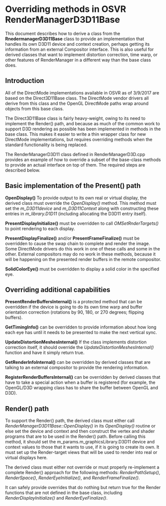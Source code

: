 # Overriding methods in OSVR RenderManagerD3D11Base

This document describes how to derive a class from the **RnedermanagerD3D11Base** class to provide an implementation that handles its own D3D11 device and context creation, perhaps getting its information from an external Compositor interface.  This is also useful for derived classes that want to implement distortion correction, time warp, or other features of RenderManager in a different way than the base class does.

## Introduction

All of the DirectMode implementations available in OSVR as of 3/9/2017 are based on the Direct3D11Base class.  The DirectMode vendor drivers all derive from this class and the OpenGL DirectMode paths wrap around objects from this base class.

The Direct3D11Base class is fairly heavy-weight, owing to its need to implement the Render() path, and because as much of the common work to support D3D rendering as possible has been implemented in methods in the base class.  This makes it easier to write a thin wrapper class for new DirectMode implementations, but requires overriding methods when the standard functionality is being replaced.

The RenderManagerD3D11 class defined in RenderManagerD3D.cpp provides an example of how to override a subset of the base-class methods to provide an actual interface on top of them.  The required steps are described below.

## Basic implementation of the Present() path

**OpenDisplay()** To provide output to its own real or virtual display, the derived class must override the *OpenDisplay()* method.  This method must set the *m_D3D11device* and *m_D3D11Context* along with constructing these entries in *m_library.D1D11* (including allocating the D3D11 entry itself).

**PresentDisplayInitialize()** must be overridden to call *OMSetRnderTargets()* to point rendering to each display.

**PresentDisplayFinalize()** and/or **PresentFrameFinalize()** must be overridden to cause the swap chain to complete and render the image.  Some DirectMode drivers do this work in one of these calls and some in the other.  External compositors may do no work in these methods, because it will be happening on the presented render buffers in the remote compositor.

**SolidColorEye()** must be overridden to display a solid color in the specified eye.

## Overriding additional capabilities

**PresentRenderBuffersInternal()** is a protected method that can be overridden if the device is going to do its own time warp and buffer orientation correction (rotations by 90, 180, or 270 degrees; flipping buffers).

**GetTimingInfo()** can be overridden to provide information about how long each eye has until it needs to be presented to make the next vertical sync.

**UpdateDistortionMeshesInternal()** If the class implements distortion correction itself, it should override the *UpdateDistortionMeshesInternal()* function and have it simply return true.

**GetRenderInfoInternal()** can be overridden by derived classes that are talking to an external compositor to provide the rendering information.

**RegisterRenderBuffersInternal()** can be overridden by derived classes that have to take a special action when a buffer is registered (for example, the OpenGL/D3D wrapping class has to share the buffer between OpenGL and D3D).

## Render() path

To support the Render() path, the derived class must either call *RenderManagerD3D11Base::OpenDisplay()* in its *OpenDisplay()* routine or else set the device and context and then construct the vertex and shader programs that are to be used in the Render() path.  Before calling this method, it should set the m_params.m_graphicsLibrary.D3D11 device and context values to those that it wants to use, if it is going to create its own.  It must set up the Render-target views that will be used to render into real or virtual displays here.

The derived class must either not override or must properly re-implement a complete Render() approach for the following methods: *RenderPathSetup()*, *RenderSpace()*, *RenderEyeInitialize()*, and *RenderFrameFinalize()*.

It can safely provide overrides that do nothing but return true for the Render functions that are not defined in the base class, including *RenderDisplayInitialize()* and *RenderEyeFinalize()*.

